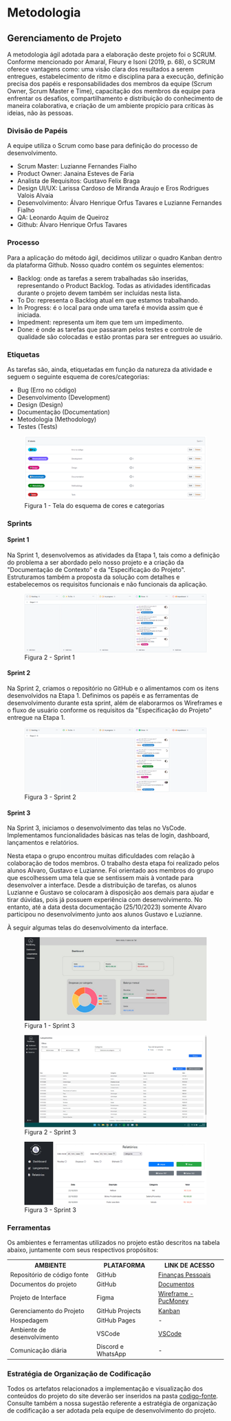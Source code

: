
# Metodologia

## Gerenciamento de Projeto

A metodologia ágil adotada para a elaboração deste projeto foi o SCRUM. Conforme mencionado por Amaral, Fleury e Isoni (2019, p. 68), o SCRUM oferece vantagens como: uma visão clara dos resultados a serem entregues, estabelecimento de ritmo e disciplina para a execução, definição precisa dos papéis e responsabilidades dos membros da equipe (Scrum Owner, Scrum Master e Time), capacitação dos membros da equipe para enfrentar os desafios, compartilhamento e distribuição do conhecimento de maneira colaborativa, e criação de um ambiente propício para críticas às ideias, não às pessoas.

### Divisão de Papéis

A equipe utiliza o Scrum como base para definição do processo de desenvolvimento.
- Scrum Master: Luzianne Fernandes Fialho
- Product Owner: Janaina Esteves de Faria
- Analista de Requisitos: Gustavo Felix Braga
- Design UI/UX: Larissa Cardoso de Miranda Araujo e Eros Rodrigues Valois Alvaia
- Desenvolvimento: Álvaro Henrique Orfus Tavares e Luzianne Fernandes Fialho
- QA: Leonardo Aquim de Queiroz
- Github: Álvaro Henrique Orfus Tavares

### Processo

Para a aplicação do método ágil, decidimos utilizar o quadro Kanban dentro da plataforma Github. Nosso quadro contém os seguintes elementos:

- Backlog: onde as tarefas a serem trabalhadas são inseridas, representando o Product Backlog. Todas as atividades identificadas durante o projeto devem também ser incluídas nesta lista.
- To Do: representa o Backlog atual em que estamos trabalhando.
- In Progress: é o local para onde uma tarefa é movida assim que é iniciada.
- Impedment: representa um item que tem um impedimento.
- Done: é onde as tarefas que passaram pelos testes e controle de qualidade são colocadas e estão prontas para ser entregues ao usuário.

### Etiquetas
<p>As tarefas são, ainda, etiquetadas em função da natureza da atividade e seguem o seguinte esquema de cores/categorias:</p>

<ul>
  <li>Bug (Erro no código)</li>
  <li>Desenvolvimento (Development)</li>
  <li>Design (Design)</li>
  <li>Documentação (Documentation)</li>
  <li>Metodologia (Methodology)</li>
  <li>Testes (Tests)</li>
</ul>

<figure> 
  <img src="https://github.com/ICEI-PUC-Minas-PMV-ADS/pmv-ads-2023-2-e1-proj-web-t7-financas-pessoais/blob/main/documentos/img/labels.png"
    <figcaption>Figura 1 - Tela do esquema de cores e categorias</figcaption>
</figure> 


### Sprints

#### Sprint 1

Na Sprint 1, desenvolvemos as atividades da Etapa 1, tais como a definição do problema a ser abordado pelo nosso projeto e a criação da "Documentação de Contexto" e da "Especificação do Projeto". Estruturamos também a proposta da solução com detalhes e estabelecemos os requisitos funcionais e não funcionais da aplicação.

<figure> 
  <img src="https://github.com/ICEI-PUC-Minas-PMV-ADS/pmv-ads-2023-2-e1-proj-web-t7-financas-pessoais/blob/main/documentos/img/Etapa 1.png"
    <figcaption>Figura 2 - Sprint 1</figcaption>
</figure>

#### Sprint 2

Na Sprint 2, criamos o repositório no GitHub e o alimentamos com os itens desenvolvidos na Etapa 1. Definimos os papéis e as ferramentas de desenvolvimento durante esta sprint, além de elaborarmos os Wireframes e o fluxo de usuário conforme os requisitos da "Especificação do Projeto" entregue na Etapa 1.

<figure> 
  <img src="https://github.com/ICEI-PUC-Minas-PMV-ADS/pmv-ads-2023-2-e1-proj-web-t7-financas-pessoais/blob/main/documentos/img/Etapa%202.png"
    <figcaption>Figura 3 - Sprint 2</figcaption>
</figure>

#### Sprint 3

Na Sprint 3, iniciamos o desenvolvimento das telas no VsCode. Implementamos funcionalidades básicas nas telas de login, dashboard, lançamentos e relatórios.

Nesta etapa o grupo encontrou muitas dificuldades com relação à colaboração de todos membros.
O trabalho desta etapa foi realizado pelos alunos Alvaro, Gustavo e Luzianne.
Foi orientado aos membros do grupo que escolhessem uma tela que se sentissem mais à vontade para desenvolver a interface. Desde a distribuição de tarefas, os alunos Luzianne e Gustavo se colocaram à disposição aos demais para ajudar e tirar dúvidas, pois já possuem experiência com desenvolvimento. No entanto, até a data desta documentação (25/10/2023) somente Alvaro participou no desenvolvimento junto aos alunos Gustavo e Luzianne.

À seguir algumas telas do desenvolvimento da interface.

<figure> 
  <img src="https://github.com/ICEI-PUC-Minas-PMV-ADS/pmv-ads-2023-2-e1-proj-web-t7-financas-pessoais/blob/main/documentos/img/sprint3-1.png"
    <figcaption>Figura 1 - Sprint 3</figcaption>
</figure>

<figure> 
  <img src="https://github.com/ICEI-PUC-Minas-PMV-ADS/pmv-ads-2023-2-e1-proj-web-t7-financas-pessoais/blob/main/documentos/img/sprint3-2.jpeg"
    <figcaption>Figura 2 - Sprint 3</figcaption>
</figure>

<figure> 
  <img src="https://github.com/ICEI-PUC-Minas-PMV-ADS/pmv-ads-2023-2-e1-proj-web-t7-financas-pessoais/blob/main/documentos/img/sprint3-3.jpeg"
    <figcaption>Figura 3 - Sprint 3</figcaption>
</figure>

### Ferramentas

Os ambientes e ferramentas utilizados no projeto estão descritos na tabela abaixo, juntamente com seus respectivos propósitos:

<table>
  <tr>
    <th>AMBIENTE</th>
    <th>PLATAFORMA</th>
    <th>LINK DE ACESSO</th>
  </tr>
  <tr>
    <td>Repositório de código fonte</td>
    <td>GitHub</td>
    <td><a href="https://github.com/ICEI-PUC-Minas-PMV-ADS/pmv-ads-2023-2-e1-proj-web-t7-financas-pessoais" target="_blank">Finanças Pessoais</a></td>
  </tr>
  <tr>
    <td>Documentos do projeto</td>
    <td>GitHub</td>
    <td><a href="https://github.com/ICEI-PUC-Minas-PMV-ADS/pmv-ads-2023-2-e1-proj-web-t7-financas-pessoais/tree/main/documentos" target="_blank">Documentos</a></td>
  </tr>
  <tr>
    <td>Projeto de Interface</td>
    <td>Figma</td>
    <td><a href="https://www.figma.com/file/GguxrRbtHnMXhjxgyOvqpl/Wireframe---PucMoney?type=design&node-id=1%3A1206&mode=design&t=Z9lrfM434JCrM0dv-1"> Wireframe - PucMoney </td>
  </tr>
  <tr>
    <td>Gerenciamento do Projeto</td>
    <td>GitHub Projects</td>
    <td><a href="https://github.com/orgs/ICEI-PUC-Minas-PMV-ADS/projects/657/views/1"> Kanban </a></td>
  </tr>
  <tr>
    <td>Hospedagem</td>
    <td>GitHub Pages</td>
    <td> - </td>
  </tr>
  <tr>
    <td>Ambiente de desenvolvimento</td>
    <td>VSCode</td>
    <td><a href="https://code.visualstudio.com"> VSCode </a></td>
  </tr>
  <tr>
    <td>Comunicação diária</td>
    <td>Discord e WhatsApp</td>
    <td> - </td>
  </tr>
</table>

### Estratégia de Organização de Codificação 

Todos os artefatos relacionados a implementação e visualização dos conteúdos do projeto do site deverão ser inseridos na pasta [codigo-fonte](http://https://github.com/ICEI-PUC-Minas-PMV-ADS/WebApplicationProject-Template-v2/tree/main/codigo-fonte). Consulte também a nossa sugestão referente a estratégia de organização de codificação a ser adotada pela equipe de desenvolvimento do projeto.

